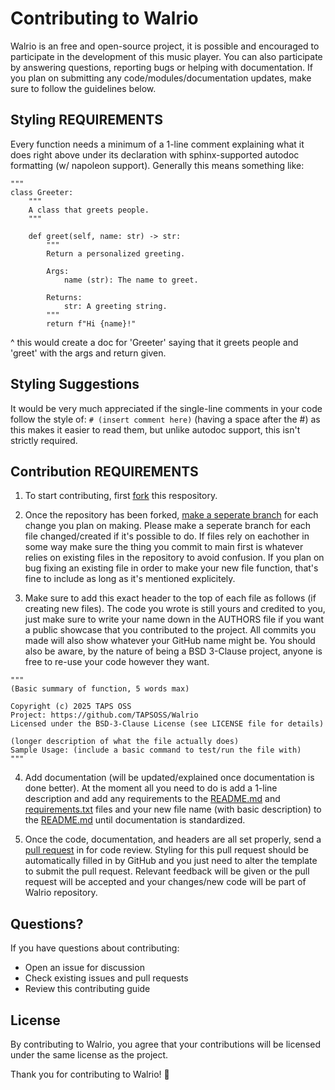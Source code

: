 # Contributing to Walrio

Walrio is an free and open-source project, it is possible and encouraged to participate in the development of this music player. You can also participate by answering questions, reporting bugs or helping with documentation. If you plan on submitting any code/modules/documentation updates, make sure to follow the guidelines below.

## Styling REQUIREMENTS
Every function needs a minimum of a 1-line comment explaining what it does right above under its declaration with sphinx-supported autodoc formatting (w/ napoleon support). Generally this means something like:
```
"""
class Greeter:
    """
    A class that greets people.
    """

    def greet(self, name: str) -> str:
        """
        Return a personalized greeting.

        Args:
            name (str): The name to greet.

        Returns:
            str: A greeting string.
        """
        return f"Hi {name}!"
```
^ this would create a doc for 'Greeter' saying that it greets people and 'greet' with the args and return given.

## Styling Suggestions
It would be very much appreciated if the single-line comments in your code follow the style of: ```# (insert comment here)``` (having a space after the #)
as this makes it easier to read them, but unlike autodoc support, this isn't strictly required.

## Contribution REQUIREMENTS
1. To start contributing, first [fork](https://docs.github.com/en/pull-requests/collaborating-with-pull-requests/working-with-forks/fork-a-repo) this respository.

2. Once the repository has been forked, [make a seperate branch](https://docs.github.com/en/pull-requests/collaborating-with-pull-requests/proposing-changes-to-your-work-with-pull-requests/creating-and-deleting-branches-within-your-repository) for each change you plan on making. Please make a seperate branch for each file changed/created if it's possible to do. If files rely on eachother in some way make sure the thing you commit to main first is whatever relies on existing files in the repository to avoid confusion. If you plan on bug fixing an existing file in order to make your new file function, that's fine to include as long as it's mentioned explicitely.

3. Make sure to add this exact header to the top of each file as follows (if creating new files). The code you wrote is still yours and credited to you, just make sure to write your name down in the AUTHORS file if you want a public showcase that you contributed to the project. All commits you made will also show whatever your GitHub name might be. You should also be aware, by the nature of being a BSD 3-Clause project, anyone is free to re-use your code however they want.
```
"""
(Basic summary of function, 5 words max)

Copyright (c) 2025 TAPS OSS
Project: https://github.com/TAPSOSS/Walrio
Licensed under the BSD-3-Clause License (see LICENSE file for details)

(longer description of what the file actually does)
Sample Usage: (include a basic command to test/run the file with)
"""
```

4. Add documentation (will be updated/explained once documentation is done better). At the moment all you need to do is add a 1-line description and add any requirements to the [README.md](README.md) and [requirements.txt](requirements.txt) files and your new file name (with basic description) to the [README.md](README.md) until documentation is standardized.

5. Once the code, documentation, and headers are all set properly, send a [pull request](https://docs.github.com/en/pull-requests/collaborating-with-pull-requests/proposing-changes-to-your-work-with-pull-requests/creating-a-pull-request) in for code review. Styling for this pull request should be automatically filled in by GitHub and you just need to alter the template to submit the pull request. Relevant feedback will be given or the pull request will be accepted and your changes/new code will be part of Walrio repository.

## Questions?

If you have questions about contributing:
- Open an issue for discussion
- Check existing issues and pull requests
- Review this contributing guide

## License

By contributing to Walrio, you agree that your contributions will be licensed under the same license as the project.

Thank you for contributing to Walrio! 🎵